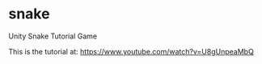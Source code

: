 # snake
Unity Snake Tutorial Game

This is the tutorial at: https://www.youtube.com/watch?v=U8gUnpeaMbQ

